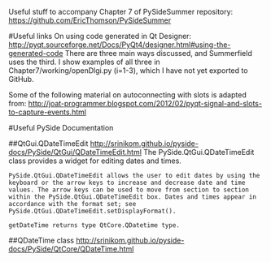 Useful stuff to accompany Chapter 7 of PySideSummer repository: 
https://github.com/EricThomson/PySideSummer

#Useful links
On using code generated in Qt Designer:
http://pyqt.sourceforge.net/Docs/PyQt4/designer.html#using-the-generated-code
There are three main ways discussed, and Summerfield uses the third. I show examples
of all three in Chapter7/working/openDlgi.py (i=1-3), which I have not yet exported to GitHub.

Some of the following material on autoconnecting with slots is adapted from:
http://joat-programmer.blogspot.com/2012/02/pyqt-signal-and-slots-to-capture-events.html


#Useful PySide Documentation

##QtGui.QDateTimeEdit
 http://srinikom.github.io/pyside-docs/PySide/QtGui/QDateTimeEdit.html
    The PySide.QtGui.QDateTimeEdit class provides a widget for editing dates and times.

    PySide.QtGui.QDateTimeEdit allows the user to edit dates by using the keyboard or the arrow keys to increase and decrease date and time values. The arrow keys can be used to move from section to section within the PySide.QtGui.QDateTimeEdit box. Dates and times appear in accordance with the format set; see PySide.QtGui.QDateTimeEdit.setDisplayFormat().

    getDateTime returns type QtCore.QDatetime type.

##QDateTime class
http://srinikom.github.io/pyside-docs/PySide/QtCore/QDateTime.html
